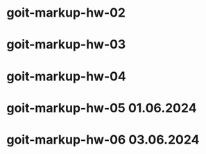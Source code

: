 # goit-markup-hw-02

# goit-markup-hw-03

# goit-markup-hw-04

# goit-markup-hw-05 01.06.2024

# goit-markup-hw-06 03.06.2024
